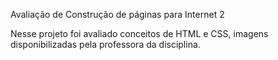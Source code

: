 Avaliação de Construção de páginas para Internet 2

  Nesse projeto foi avaliado conceitos de HTML e CSS, imagens disponibilizadas pela professora da disciplina. 
